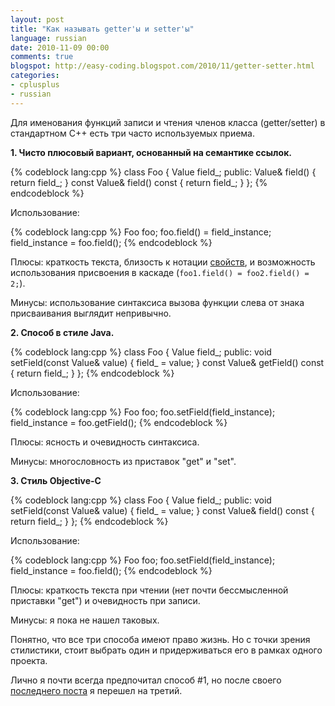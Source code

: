 ```yaml
---
layout: post
title: "Как называть getter'ы и setter'ы"
language: russian
date: 2010-11-09 00:00
comments: true
blogspot: http://easy-coding.blogspot.com/2010/11/getter-setter.html
categories:
- cplusplus
- russian
---
```

Для именования функций записи и чтения членов класса (getter/setter) в стандартном C++ есть три часто используемых приема.

**1. Чисто плюсовый вариант, основанный на семантике ссылок.**

{% codeblock lang:cpp %}
class Foo {
  Value field_;
public:
  Value& field() { return field_; }
  const Value& field() const { return field_; }
};
{% endcodeblock %}

Использование:

{% codeblock lang:cpp %}
Foo foo;
foo.field() = field_instance;
field_instance = foo.field();
{% endcodeblock %}

Плюсы: краткость текста, близость к нотации [свойств][Properties], и возможность использования присвоения в каскаде (`foo1.field() = foo2.field() = 2;`).

[Properties]: http://www.cplusplus.com/forum/general/8147/

Минусы: использование синтаксиса вызова функции слева от знака присваивания выглядит непривычно.

**2. Способ в стиле Java.**

{% codeblock lang:cpp %}
class Foo {
  Value field_;
public:
  void setField(const Value& value) { field_ = value; }
  const Value& getField() const { return field_; }
};
{% endcodeblock %}

Использование:

{% codeblock lang:cpp %}
Foo foo;
foo.setField(field_instance);
field_instance = foo.getField();
{% endcodeblock %}

Плюсы: ясность и очевидность синтаксиса.

Минусы: многословность из приставок "get" и "set".

**3. Cтиль Objective-C**

{% codeblock lang:cpp %}
class Foo {
  Value field_;
public:
  void setField(const Value& value) { field_ = value; }
  const Value& field() const { return field_; }
};
{% endcodeblock %}

Использование:

{% codeblock lang:cpp %}
Foo foo;
foo.setField(field_instance);
field_instance = foo.field();
{% endcodeblock %}

Плюсы: краткость текста при чтении (нет почти бессмысленной приставки "get") и очевидность при записи.

Минусы: я пока не нашел таковых.

Понятно, что все три способа имеют право жизнь. Но с точки зрения стилистики, стоит выбрать один и придерживаться его в рамках одного проекта.

Лично я почти всегда предпочитал способ #1, но после своего [последнего поста][Ссылка на временный объект в списке инициализации конструктора] я перешел на третий.

[Ссылка на временный объект в списке инициализации конструктора]: /blog/russian/2010/10/29/reference-to-temporary-object-in-constructor-initialize-list/
